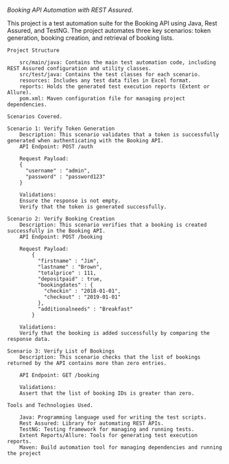 *Booking API Automation with REST Assured*.

This project is a test automation suite for the Booking API using Java, Rest Assured, and TestNG. The project automates three key scenarios: token generation, booking creation, and retrieval of booking lists.


    Project Structure
    
        src/main/java: Contains the main test automation code, including REST Assured configuration and utility classes.
        src/test/java: Contains the test classes for each scenario.
        resources: Includes any test data files in Excel format.
        reports: Holds the generated test execution reports (Extent or Allure).
        pom.xml: Maven configuration file for managing project dependencies.
        
    Scenarios Covered.
     
    Scenario 1: Verify Token Generation
        Description: This scenario validates that a token is successfully generated when authenticating with the Booking API.
        API Endpoint: POST /auth
        
        Request Payload:
        {
          "username" : "admin",
          "password" : "password123"
        }
        
        Validations:
        Ensure the response is not empty.
        Verify that the token is generated successfully.
        
    Scenario 2: Verify Booking Creation
        Description: This scenario verifies that a booking is created successfully in the Booking API.
        API Endpoint: POST /booking
        
        Request Payload:
            {
              "firstname" : "Jim",
              "lastname" : "Brown",
              "totalprice" : 111,
              "depositpaid" : true,
              "bookingdates" : {
                "checkin" : "2018-01-01",
                "checkout" : "2019-01-01"
              },
              "additionalneeds" : "Breakfast"
            }
            
        Validations:
        Verify that the booking is added successfully by comparing the response data.

    Scenario 3: Verify List of Bookings
        Description: This scenario checks that the list of bookings returned by the API contains more than zero entries.
       
        API Endpoint: GET /booking
        
        Validations:
        Assert that the list of booking IDs is greater than zero.

    Tools and Technologies Used.
    
        Java: Programming language used for writing the test scripts.
        Rest Assured: Library for automating REST APIs.
        TestNG: Testing framework for managing and running tests.
        Extent Reports/Allure: Tools for generating test execution reports.
        Maven: Build automation tool for managing dependencies and running the project
